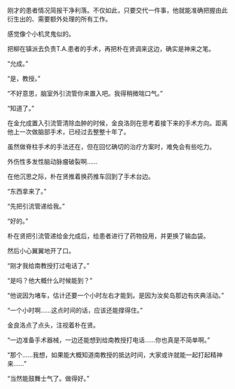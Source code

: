 刚才的患者情况简报干净利落。不仅如此，只要交代一件事，他就能准确把握由此衍生出的、需要额外处理的所有工作。

感觉像个小机灵鬼似的。

把柳在镇派去负责T.A.患者的手术，再把朴在贤调来这边，确实是神来之笔。

“允成。”

“是，教授。”

“不好意思，脑室外引流管你来置入吧。我得稍微喘口气。”

“知道了。”

在金允成置入引流管清除血肿的时候，金良洛则在思考着接下来的手术方向。距离他上一次做脑部手术，已经过去整整十年了。

虽然做脊柱手术的手法还在，但在回忆确切的治疗方案时，难免会有些吃力。

外伤性多发性脑动脉瘤破裂啊……

在他沉思之际，朴在贤推着换药推车回到了手术台边。

“东西拿来了。”

“先把引流管递给我。”

“好的。”

朴在贤把引流管递给金允成后，给患者进行了药物投用，并更换了输血袋。

然后小心翼翼地开了口。

“刚才我给南教授打过电话了。”

“是吗？他大概什么时候能到？”

“他说因为堵车，估计还要一个小时左右才能到。是因为汝矣岛那边有庆典活动。”

“一个小时啊……这点时间的话，应该还能撑得住。”

金良洛点了点头，注视着朴在贤。

“一边准备手术器械，一边还能想到给南教授打电话……你也真是不简单啊。”

“那个……我想，如果能大概知道南教授的抵达时间，大家或许就能一起打起精神来……”

“当然能鼓舞士气了。做得好。”